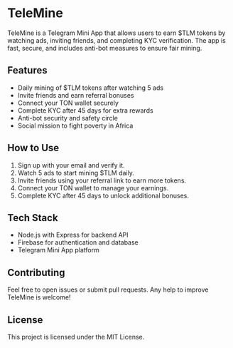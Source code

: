 # TeleMine

TeleMine is a Telegram Mini App that allows users to earn $TLM tokens by watching ads, inviting friends, and completing KYC verification. The app is fast, secure, and includes anti-bot measures to ensure fair mining.

## Features

- Daily mining of $TLM tokens after watching 5 ads
- Invite friends and earn referral bonuses
- Connect your TON wallet securely
- Complete KYC after 45 days for extra rewards
- Anti-bot security and safety circle
- Social mission to fight poverty in Africa

## How to Use

1. Sign up with your email and verify it.
2. Watch 5 ads to start mining $TLM daily.
3. Invite friends using your referral link to earn more tokens.
4. Connect your TON wallet to manage your earnings.
5. Complete KYC after 45 days to unlock additional bonuses.

## Tech Stack

- Node.js with Express for backend API
- Firebase for authentication and database
- Telegram Mini App platform

## Contributing

Feel free to open issues or submit pull requests. Any help to improve TeleMine is welcome!

## License

This project is licensed under the MIT License.

